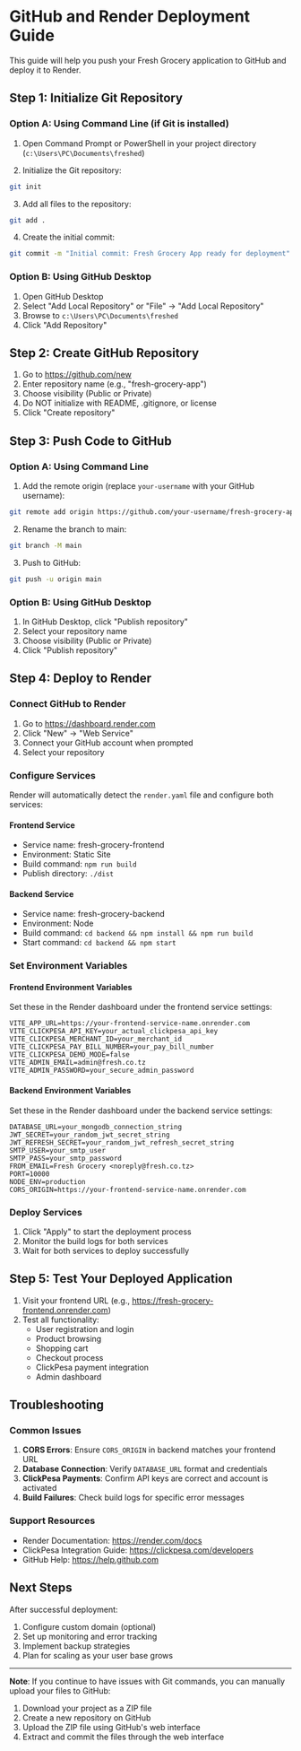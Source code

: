 # GitHub and Render Deployment Guide

This guide will help you push your Fresh Grocery application to GitHub and deploy it to Render.

## Step 1: Initialize Git Repository

### Option A: Using Command Line (if Git is installed)

1. Open Command Prompt or PowerShell in your project directory (`c:\Users\PC\Documents\freshed`)

2. Initialize the Git repository:
```bash
git init
```

3. Add all files to the repository:
```bash
git add .
```

4. Create the initial commit:
```bash
git commit -m "Initial commit: Fresh Grocery App ready for deployment"
```

### Option B: Using GitHub Desktop

1. Open GitHub Desktop
2. Select "Add Local Repository" or "File" → "Add Local Repository"
3. Browse to `c:\Users\PC\Documents\freshed`
4. Click "Add Repository"

## Step 2: Create GitHub Repository

1. Go to https://github.com/new
2. Enter repository name (e.g., "fresh-grocery-app")
3. Choose visibility (Public or Private)
4. Do NOT initialize with README, .gitignore, or license
5. Click "Create repository"

## Step 3: Push Code to GitHub

### Option A: Using Command Line

1. Add the remote origin (replace `your-username` with your GitHub username):
```bash
git remote add origin https://github.com/your-username/fresh-grocery-app.git
```

2. Rename the branch to main:
```bash
git branch -M main
```

3. Push to GitHub:
```bash
git push -u origin main
```

### Option B: Using GitHub Desktop

1. In GitHub Desktop, click "Publish repository"
2. Select your repository name
3. Choose visibility (Public or Private)
4. Click "Publish repository"

## Step 4: Deploy to Render

### Connect GitHub to Render

1. Go to https://dashboard.render.com
2. Click "New" → "Web Service"
3. Connect your GitHub account when prompted
4. Select your repository

### Configure Services

Render will automatically detect the `render.yaml` file and configure both services:

#### Frontend Service
- Service name: fresh-grocery-frontend
- Environment: Static Site
- Build command: `npm run build`
- Publish directory: `./dist`

#### Backend Service
- Service name: fresh-grocery-backend
- Environment: Node
- Build command: `cd backend && npm install && npm run build`
- Start command: `cd backend && npm start`

### Set Environment Variables

#### Frontend Environment Variables
Set these in the Render dashboard under the frontend service settings:
```
VITE_APP_URL=https://your-frontend-service-name.onrender.com
VITE_CLICKPESA_API_KEY=your_actual_clickpesa_api_key
VITE_CLICKPESA_MERCHANT_ID=your_merchant_id
VITE_CLICKPESA_PAY_BILL_NUMBER=your_pay_bill_number
VITE_CLICKPESA_DEMO_MODE=false
VITE_ADMIN_EMAIL=admin@fresh.co.tz
VITE_ADMIN_PASSWORD=your_secure_admin_password
```

#### Backend Environment Variables
Set these in the Render dashboard under the backend service settings:
```
DATABASE_URL=your_mongodb_connection_string
JWT_SECRET=your_random_jwt_secret_string
JWT_REFRESH_SECRET=your_random_jwt_refresh_secret_string
SMTP_USER=your_smtp_user
SMTP_PASS=your_smtp_password
FROM_EMAIL=Fresh Grocery <noreply@fresh.co.tz>
PORT=10000
NODE_ENV=production
CORS_ORIGIN=https://your-frontend-service-name.onrender.com
```

### Deploy Services

1. Click "Apply" to start the deployment process
2. Monitor the build logs for both services
3. Wait for both services to deploy successfully

## Step 5: Test Your Deployed Application

1. Visit your frontend URL (e.g., https://fresh-grocery-frontend.onrender.com)
2. Test all functionality:
   - User registration and login
   - Product browsing
   - Shopping cart
   - Checkout process
   - ClickPesa payment integration
   - Admin dashboard

## Troubleshooting

### Common Issues

1. **CORS Errors**: Ensure `CORS_ORIGIN` in backend matches your frontend URL
2. **Database Connection**: Verify `DATABASE_URL` format and credentials
3. **ClickPesa Payments**: Confirm API keys are correct and account is activated
4. **Build Failures**: Check build logs for specific error messages

### Support Resources

- Render Documentation: https://render.com/docs
- ClickPesa Integration Guide: https://clickpesa.com/developers
- GitHub Help: https://help.github.com

## Next Steps

After successful deployment:

1. Configure custom domain (optional)
2. Set up monitoring and error tracking
3. Implement backup strategies
4. Plan for scaling as your user base grows

---

**Note**: If you continue to have issues with Git commands, you can manually upload your files to GitHub:
1. Download your project as a ZIP file
2. Create a new repository on GitHub
3. Upload the ZIP file using GitHub's web interface
4. Extract and commit the files through the web interface